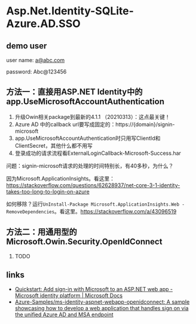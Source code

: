 # Asp.Net.Identity-SQLite-Azure.AD.SSO



## demo user
user name: a@abc.com

password: Abc@123456

## 方法一：直接用ASP.NET Identity中的app.UseMicrosoftAccountAuthentication
1. 升级Owin相关package到最新的4.1.1 （20210313）：这点最关键！
2. Azure AD 中的callback url要写成固定的：https://{domain}/signin-microsoft
3. app.UseMicrosoftAccountAuthentication时只用写ClientId和ClientSecret，其他什么都不用写
4. 登录成功的请求流程看ExternalLoginCallback-Microsoft-Success.har


问题：signin-microsoft请求的处理的时间特别长，有40多秒，为什么？

因为Microsoft.ApplicationInsights。看这里：https://stackoverflow.com/questions/62628937/net-core-3-1-identity-takes-too-long-to-login-on-azure 

如何移除？运行`UnInstall-Package Microsoft.ApplicationInsights.Web -RemoveDependencies`。看这里。https://stackoverflow.com/a/43096519


## 方法二：用通用型的Microsoft.Owin.Security.OpenIdConnect 
1. TODO

## links
* [Quickstart: Add sign-in with Microsoft to an ASP.NET web app - Microsoft identity platform | Microsoft Docs](https://docs.microsoft.com/en-us/azure/active-directory/develop/quickstart-v2-aspnet-webapp#how-the-sample-works)
* [Azure-Samples/ms-identity-aspnet-webapp-openidconnect: A sample showcasing how to develop a web application that handles sign on via the unified Azure AD and MSA endpoint](https://github.com/Azure-Samples/ms-identity-aspnet-webapp-openidconnect)

